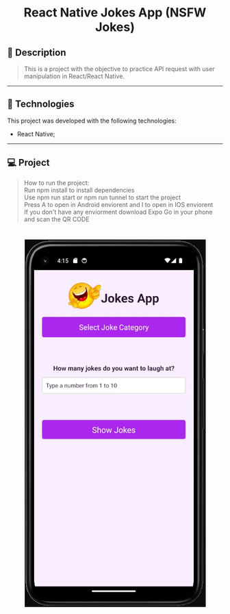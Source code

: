 <!-- <h1 align="center">
    <img src="./git/capa.jpeg"/>
</h1> -->

<h1 align="center">
    React Native Jokes App (NSFW Jokes)
</h1>


## 📝 Description

> This is a project with the objective to practice API request with user manipulation in React/React Native.
---

## 🚀 Technologies
This project was developed with the following technologies:
* React Native;
---

## 💻 Project
> How to run the project: <br>
> Run npm install to install dependencies<br>
> Use npm run start or npm run tunnel to start the project <br>
> Press A to open in Android enviorent and I to open in IOS enviorent<br>
> If you don't have any enviorment download Expo Go in your phone and scan the QR CODE<br>


<h1 align="center">
    <img src="https://raw.githubusercontent.com/Lucass2021/RN-jokes-app/main/git_assets/project.jpg"/>
</h1>









